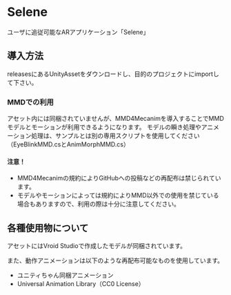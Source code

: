 # Selene
ユーザに追従可能なARアプリケーション「Selene」

## 導入方法
releasesにあるUnityAssetをダウンロードし、目的のプロジェクトにimportして下さい。
### MMDでの利用
アセット内には同梱されていませんが、MMD4Mecanimを導入することでMMDモデルとモーションが利用できるようになります。
モデルの瞬き処理やアニメーション処理は、サンプルとは別の専用スクリプトを使用してください（EyeBlinkMMD.csとAnimMorphMMD.cs）
#### 注意！
- MMD4Mecanimの規約によりGitHubへの投稿などの再配布は禁じられています。
- モデルやモーションによっては規約によりMMD以外での使用を禁じている場合もありますので、利用の際は十分に注意してください。

## 各種使用物について
アセットにはVroid Studioで作成したモデルが同梱されています。

また、動作アニメーションは以下のような再配布可能なものを使用しています。
- ユニティちゃん同梱アニメーション
- Universal Animation Library（CC0 License）

